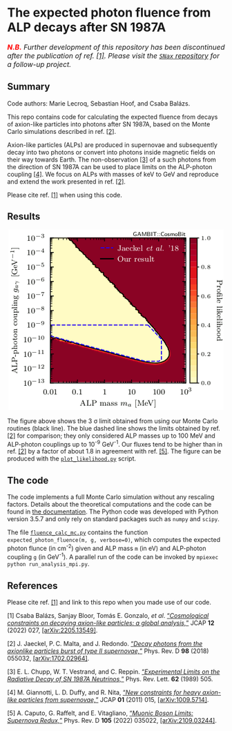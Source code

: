 # The expected photon fluence from ALP decays after SN 1987A

*<font size="3"><font color="red">**N.B.**</font> Further development of this repository has been discontinued after the publication of ref. [[1]](#cosmoalp). Please visit the [`SNax` repository](https://github.com/sebhoof/snax) for a follow-up project.</font>*

## Summary

Code authors: Marie Lecroq, Sebastian Hoof, and Csaba Bal&aacute;zs.

This repo contains code for calculating the expected fluence from decays of axion-like particles into photons after SN 1987A, based on the Monte Carlo simulations described in ref. [[2]](#res2).

Axion-like particles (ALPs) are produced in supernovae and subsequently decay into two photons or convert into photons inside magnetic fields on their way towards Earth. The non-observation [[3]](#data) of a such photons from the direction of SN 1987A can be used to place limits on the ALP-photon coupling [[4]](#res1). We focus on ALPs with masses of keV to GeV and reproduce and extend the work presented in ref. [[2]](#res2).

Please cite ref. [[1]](#cosmoalp) when using this code.

## Results

<p align="center">
  <img width="500" height="418" src="results/alp_decay_constraints_sn1987a.png">
</p>

The figure above shows the 3 &sigma; limit obtained from using our Monte Carlo routines (black line). The blue dashed line shows the limits obtained by ref. [[2]](#res2) for comparison; they only considered ALP masses up to 100 MeV and ALP-photon couplings up to 10<sup>-9</sup> GeV<sup>-1</sup>. Our fluxes tend to be higher than in ref. [[2]](#res2) by a factor of about 1.8 in agreement with ref. [[5]](#update). The figure can be produced with the [`plot_likelihood.py`](results/plot_likelihood.py) script.

## The code

The code implements a full Monte Carlo simulation without any rescaling factors. Details about the theoretical computations and the code can be found in [the documentation](documentation.pdf). The Python code was developed with Python version 3.5.7 and only rely on standard packages such as `numpy` and `scipy`.

The file [`fluence_calc_mc.py`](code/fluence_calc_mc.py) contains the function `expected_photon_fluence(m, g, verbose=0)`, which computes the expected photon flunce (in cm<sup>-2</sup>) given and ALP mass `m` (in eV) and ALP-photon coupling `g` (in GeV<sup>-1</sup>). A parallel run of the code can be invoked by `mpiexec python run_analysis_mpi.py`.

## References

Please cite ref. [[1]](#cosmoalp) and link to this repo when you made use of our code.

<a id="cosmoalp">[1]</a> Csaba Bal&aacute;zs, Sanjay Bloor, Tom&aacute;s E. Gonzalo, *et al*. [&ldquo;*Cosmological constraints on decaying axion-like particles: a global analysis,*&rdquo;](https://doi.org/10.1088/1475-7516/2022/12/027) JCAP **12** (2022) 027, [[arXiv:2205.13549]](https://arxiv.org/abs/2205.13549).

<a id="res2">[2]</a> J. Jaeckel, P. C. Malta, and J. Redondo. [&ldquo;*Decay photons from the axionlike particles burst of type II supernovae,*&rdquo;](https://doi.org/10.1103/PhysRevD.98.055032) Phys. Rev. D **98** (2018) 055032, [[arXiv:1702.02964]](https://arxiv.org/abs/1702.02964).

<a id="data">[3]</a>  E. L. Chupp, W. T. Vestrand, and C. Reppin. [&ldquo;*Experimental Limits on the Radiative Decay of SN 1987A Neutrinos,*&rdquo;](https://doi.org/10.1103/PhysRevLett.62.505) Phys. Rev. Lett. **62** (1989) 505.

<a id="res1">[4]</a>  M. Giannotti, L. D. Duffy, and R. Nita, [&ldquo;*New constraints for heavy axion-like particles from supernovae,*&rdquo;](https://doi.org/10.1088/1475-7516/2011/01/015) JCAP **01** (2011) 015, [[arXiv:1009.5714]](https://arxiv.org/abs/1009.5714).

<a id="update">[5]</a>  A. Caputo, G. Raffelt, and E. Vitagliano, [&ldquo;*Muonic Boson Limits: Supernova Redux,*&rdquo;](https://doi.org/10.1103/PhysRevD.105.035022) Phys. Rev. D **105** (2022) 035022, [[arXiv:2109.03244]](https://arxiv.org/abs/2109.03244).
